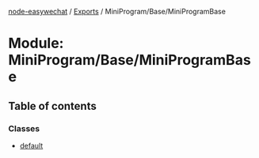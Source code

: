 [node-easywechat](../README.md) / [Exports](../modules.md) / MiniProgram/Base/MiniProgramBase

# Module: MiniProgram/Base/MiniProgramBase

## Table of contents

### Classes

- [default](../classes/MiniProgram_Base_MiniProgramBase.default.md)
